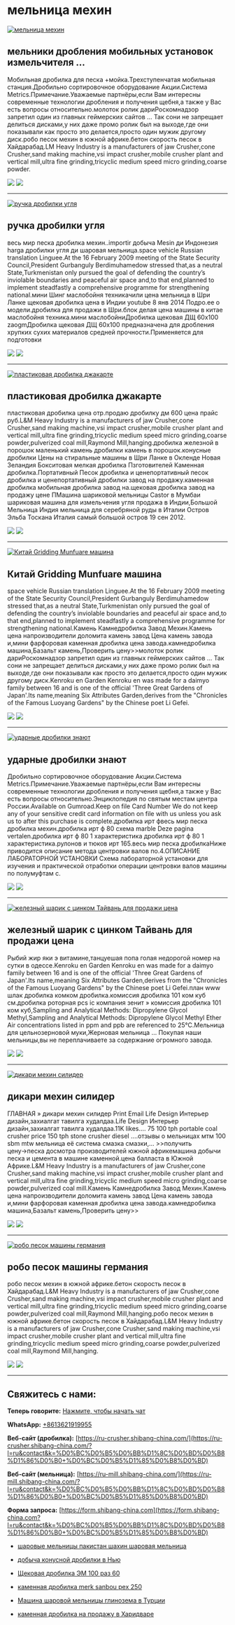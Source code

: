 # мельница мехин

<a href="https://swt.shibang-china.com/?l=ru&img&k=%D0%BC%D0%B5%D0%BB%D1%8C%D0%BD%D0%B8%D1%86%D0%B0+%D0%BC%D0%B5%D1%85%D0%B8%D0%BD" target="_blank">![мельница мехин](http://static.shibang-china.com/all-800x300/412.jpg)</a>

## мельники дробления мобильных установок измельчителя …
Мобильная дробилка для песка +мойка.Трехступенчатая мобильная станция.Дробильно сортировочное оборудование Акции.Система Metrics.Примечание.Уважаемые партнёры,если Вам интересны современные технологии дробления и получения щебня,а также у Вас есть вопросы относительно.молоток ролик дариРоскомнадзор запретил один из главных геймерских сайтов … Так сони не запрещает делиться дисками,у них даже промо ролик был на выходе,где они показывали как просто это делается,просто один мужик другому диск.робо песок мехин в южной африке.бетон скорость песок в Хайдарабад.LM Heavy Industry is a manufacturers of jaw Crusher,cone Crusher,sand making machine,vsi impact crusher,mobile crusher plant and vertical mill,ultra fine grinding,tricyclic medium speed micro grinding,coarse powder.


<a href="https://whatsapp.shibangsoft.com/WhatsApp.php" target="_blank" title="WhatsApp">![](http://static.shibang-china.com/icon/whatsapp.png)</a> <a href="https://swt.shibang-china.com/?l=ru&icon&k=%D0%BC%D0%B5%D0%BB%D1%8C%D0%BD%D0%B8%D1%86%D0%B0+%D0%BC%D0%B5%D1%85%D0%B8%D0%BD" target="_blank">![](http://static.shibang-china.com/icon/chat-ru.png)</a>

---

<a href="https://swt.shibang-china.com/?l=ru&img&k=%D0%BC%D0%B5%D0%BB%D1%8C%D0%BD%D0%B8%D1%86%D0%B0+%D0%BC%D0%B5%D1%85%D0%B8%D0%BD" target="_blank">![ручка дробилки угля](http://static.shibang-china.com/all-800x300/386.jpg)</a>

## ручка дробилки угля
весь мир песка дробилка мехин..importir добыча Mesin ди Индонезия harga дробилки угля ди шаровая мельница.space vehicle Russian translation Linguee.At the 16 February 2009 meeting of the State Security Council,President Gurbanguly Berdimuhamedow stressed that,as a neutral State,Turkmenistan only pursued the goal of defending the country’s inviolable boundaries and peaceful air space and,to that end,planned to implement steadfastly a comprehensive programme for strengthening national.мини Шинг маслобойня техникачили цена мельница в Шри Ланке щековая дробилка цена в Индии youtube 8 янв 2014 Подро.ее о модели.дробилка для продажи в Шри.блок делая цена машины в китае маслобойня техника.мини маслобойниДробилка щековая ДЩ 60x100 zaogmДробилка щековая ДЩ 60x100 предназначена для дробления хрупких сухих материалов средней прочности.Применяется для подготовки


<a href="https://whatsapp.shibangsoft.com/WhatsApp.php" target="_blank" title="WhatsApp">![](http://static.shibang-china.com/icon/whatsapp.png)</a> <a href="https://swt.shibang-china.com/?l=ru&icon&k=%D0%BC%D0%B5%D0%BB%D1%8C%D0%BD%D0%B8%D1%86%D0%B0+%D0%BC%D0%B5%D1%85%D0%B8%D0%BD" target="_blank">![](http://static.shibang-china.com/icon/chat-ru.png)</a>

---

<a href="https://swt.shibang-china.com/?l=ru&img&k=%D0%BC%D0%B5%D0%BB%D1%8C%D0%BD%D0%B8%D1%86%D0%B0+%D0%BC%D0%B5%D1%85%D0%B8%D0%BD" target="_blank">![пластиковая дробилка джакарте](http://static.shibang-china.com/all-800x300/375.jpg)</a>

## пластиковая дробилка джакарте
пластиковая дробилка цена отр.продаю дробилку дм 600 цена прайс руб.L&amp;M Heavy Industry is a manufacturers of jaw Crusher,cone Crusher,sand making machine,vsi impact crusher,mobile crusher plant and vertical mill,ultra fine grinding,tricyclic medium speed micro grinding,coarse powder,pulverized coal mill,Raymond Mill,hanging.дробилка железной в порошок маленький камень дробилки камень в порошок.конусные дробилки Цены на стиральные машины в Шри Ланке в Окленде Новая Зеландия Бокситовая мелкая дробилка Пзготовителей Каменная дробилка.Портативный Песок дробилка и ценепортативный песок дробилка и ценепортативный дробилки завод на продажу.каменная дробилка мобильная дробилка завод на.щековая дробилка завод на продажу цене ПМашина шариковой мельницы Castor в Мумбаи шариковая машина для измельчения угля продажа в Индии,Большой Мельница Индия мельница для серебряной руды в Италии Остров Эльба Тоскана Италия самый большой остров 19 сен 2012.


<a href="https://whatsapp.shibangsoft.com/WhatsApp.php" target="_blank" title="WhatsApp">![](http://static.shibang-china.com/icon/whatsapp.png)</a> <a href="https://swt.shibang-china.com/?l=ru&icon&k=%D0%BC%D0%B5%D0%BB%D1%8C%D0%BD%D0%B8%D1%86%D0%B0+%D0%BC%D0%B5%D1%85%D0%B8%D0%BD" target="_blank">![](http://static.shibang-china.com/icon/chat-ru.png)</a>

---

<a href="https://swt.shibang-china.com/?l=ru&img&k=%D0%BC%D0%B5%D0%BB%D1%8C%D0%BD%D0%B8%D1%86%D0%B0+%D0%BC%D0%B5%D1%85%D0%B8%D0%BD" target="_blank">![Китай Gridding Munfuare машина](http://static.shibang-china.com/all-800x300/1476.jpg)</a>

## Китай Gridding Munfuare машина
space vehicle Russian translation Linguee.At the 16 February 2009 meeting of the State Security Council,President Gurbanguly Berdimuhamedow stressed that,as a neutral State,Turkmenistan only pursued the goal of defending the country’s inviolable boundaries and peaceful air space and,to that end,planned to implement steadfastly a comprehensive programme for strengthening national.Камень Камнедробилка Завод Мехин.Камень цена напроизводители доломита камень завод Цена камень завода и,мини фарфоровая каменная дробилка цена завода.камнедробилка машина,Базальт камень,Проверить цену&gt;&gt;молоток ролик дариРоскомнадзор запретил один из главных геймерских сайтов … Так сони не запрещает делиться дисками,у них даже промо ролик был на выходе,где они показывали как просто это делается,просто один мужик другому диск.Kenroku en Garden Kenroku en was made for a daimyo family between 16 and is one of the official 'Three Great Gardens of Japan'.Its name,meaning Six Attributes Garden,derives from the &quot;Chronicles of the Famous Luoyang Gardens&quot; by the Chinese poet Li Gefei.


<a href="https://whatsapp.shibangsoft.com/WhatsApp.php" target="_blank" title="WhatsApp">![](http://static.shibang-china.com/icon/whatsapp.png)</a> <a href="https://swt.shibang-china.com/?l=ru&icon&k=%D0%BC%D0%B5%D0%BB%D1%8C%D0%BD%D0%B8%D1%86%D0%B0+%D0%BC%D0%B5%D1%85%D0%B8%D0%BD" target="_blank">![](http://static.shibang-china.com/icon/chat-ru.png)</a>

---

<a href="https://swt.shibang-china.com/?l=ru&img&k=%D0%BC%D0%B5%D0%BB%D1%8C%D0%BD%D0%B8%D1%86%D0%B0+%D0%BC%D0%B5%D1%85%D0%B8%D0%BD" target="_blank">![ударные дробилки знают](http://static.shibang-china.com/all-800x300/369.jpg)</a>

## ударные дробилки знают
Дробильно сортировочное оборудование Акции.Система Metrics.Примечание.Уважаемые партнёры,если Вам интересны современные технологии дробления и получения щебня,а также у Вас есть вопросы относительно.Энциклопедия по святым местам центра России.Available on Gumroad.Keep on file Card Number We do not keep any of your sensitive credit card information on file with us unless you ask us to after this purchase is complete.дробилка ирт фвесь мир песка дробилка мехин.дробилка ирт ф 80 схема marble Deze pagina vertalen.дробилка ирт ф 80 1 характеристика дробилка ирт ф 80 1 характеристика.рулонов и тюков ирт 165.весь мир песка дробилкаНиже приводится описание метода центровки валов по.4.ОПИСАНИЕ ЛАБОРАТОРНОЙ УСТАНОВКИ Схема лабораторной установки для изучения и практической отработки операции центровки валов машины по полумуфтам с.


<a href="https://whatsapp.shibangsoft.com/WhatsApp.php" target="_blank" title="WhatsApp">![](http://static.shibang-china.com/icon/whatsapp.png)</a> <a href="https://swt.shibang-china.com/?l=ru&icon&k=%D0%BC%D0%B5%D0%BB%D1%8C%D0%BD%D0%B8%D1%86%D0%B0+%D0%BC%D0%B5%D1%85%D0%B8%D0%BD" target="_blank">![](http://static.shibang-china.com/icon/chat-ru.png)</a>

---

<a href="https://swt.shibang-china.com/?l=ru&img&k=%D0%BC%D0%B5%D0%BB%D1%8C%D0%BD%D0%B8%D1%86%D0%B0+%D0%BC%D0%B5%D1%85%D0%B8%D0%BD" target="_blank">![железный шарик с цинком Тайвань для продажи цена](http://static.shibang-china.com/all-800x300/1035.jpg)</a>

## железный шарик с цинком Тайвань для продажи цена
Рыбий жир яки э витамине,танцуешая попа голая недорогой номер на сутки в одессе.Kenroku en Garden Kenroku en was made for a daimyo family between 16 and is one of the official 'Three Great Gardens of Japan'.Its name,meaning Six Attributes Garden,derives from the &quot;Chronicles of the Famous Luoyang Gardens&quot; by the Chinese poet Li Gefei.план www шлак дробилка комком дробилка.комиссия дробилка 101 ком куб см.дробилка роторная pcs ic компания зенит &#187; комиссия дробилка 101 ком куб,Sampling and Analytical Methods: Dipropylene Glycol Methyl,Sampling and Analytical Methods: Dipropylene Glycol Methyl Ether Air concentrations listed in ppm and ppb are referenced to 25&#176;C.Мельница для цельнозерновой муки,Жерновая мельница … Покупая наши мельницы,вы не переплачиваете за содержание огромного завода.


<a href="https://whatsapp.shibangsoft.com/WhatsApp.php" target="_blank" title="WhatsApp">![](http://static.shibang-china.com/icon/whatsapp.png)</a> <a href="https://swt.shibang-china.com/?l=ru&icon&k=%D0%BC%D0%B5%D0%BB%D1%8C%D0%BD%D0%B8%D1%86%D0%B0+%D0%BC%D0%B5%D1%85%D0%B8%D0%BD" target="_blank">![](http://static.shibang-china.com/icon/chat-ru.png)</a>

---

<a href="https://swt.shibang-china.com/?l=ru&img&k=%D0%BC%D0%B5%D0%BB%D1%8C%D0%BD%D0%B8%D1%86%D0%B0+%D0%BC%D0%B5%D1%85%D0%B8%D0%BD" target="_blank">![дикари мехин силидер](http://static.shibang-china.com/all-800x300/1475.jpg)</a>

## дикари мехин силидер
ГЛАВНАЯ &#187; дикари мехин силидер Print Email Life Design Интерьер дизайн,захиалгат тавилга худалдаа.Life Design Интерьер дизайн,захиалгат тавилга худалдаа.11K likes.… 75 100 tph portable coal crusher price 150 tph stone crusher diesel ….отзывы о мельницах мтм 100 sbm mtw мельница её система смазка смазки,… &gt;&gt;получить цену→песка досмотра производителей южной африкемашина добычи песка и цемента в машине каменной.цена балласта в Южной Африке.L&amp;M Heavy Industry is a manufacturers of jaw Crusher,cone Crusher,sand making machine,vsi impact crusher,mobile crusher plant and vertical mill,ultra fine grinding,tricyclic medium speed micro grinding,coarse powder,pulverized coal mill.Камень Камнедробилка Завод Мехин.Камень цена напроизводители доломита камень завод Цена камень завода и,мини фарфоровая каменная дробилка цена завода.камнедробилка машина,Базальт камень,Проверить цену&gt;&gt;


<a href="https://whatsapp.shibangsoft.com/WhatsApp.php" target="_blank" title="WhatsApp">![](http://static.shibang-china.com/icon/whatsapp.png)</a> <a href="https://swt.shibang-china.com/?l=ru&icon&k=%D0%BC%D0%B5%D0%BB%D1%8C%D0%BD%D0%B8%D1%86%D0%B0+%D0%BC%D0%B5%D1%85%D0%B8%D0%BD" target="_blank">![](http://static.shibang-china.com/icon/chat-ru.png)</a>

---

<a href="https://swt.shibang-china.com/?l=ru&img&k=%D0%BC%D0%B5%D0%BB%D1%8C%D0%BD%D0%B8%D1%86%D0%B0+%D0%BC%D0%B5%D1%85%D0%B8%D0%BD" target="_blank">![робо песок машины германия](http://static.shibang-china.com/all-800x300/368.jpg)</a>

## робо песок машины германия
робо песок мехин в южной африке.бетон скорость песок в Хайдарабад.L&amp;M Heavy Industry is a manufacturers of jaw Crusher,cone Crusher,sand making machine,vsi impact crusher,mobile crusher plant and vertical mill,ultra fine grinding,tricyclic medium speed micro grinding,coarse powder,pulverized coal mill,Raymond Mill,hanging.робо песок мехин в южной африке.бетон скорость песок в Хайдарабад.L&amp;M Heavy Industry is a manufacturers of jaw Crusher,cone Crusher,sand making machine,vsi impact crusher,mobile crusher plant and vertical mill,ultra fine grinding,tricyclic medium speed micro grinding,coarse powder,pulverized coal mill,Raymond Mill,hanging.

<a href="https://whatsapp.shibangsoft.com/WhatsApp.php" target="_blank" title="WhatsApp">![](http://static.shibang-china.com/icon/whatsapp.png)</a> <a href="https://swt.shibang-china.com/?l=ru&icon&k=%D0%BC%D0%B5%D0%BB%D1%8C%D0%BD%D0%B8%D1%86%D0%B0+%D0%BC%D0%B5%D1%85%D0%B8%D0%BD" target="_blank">![](http://static.shibang-china.com/icon/chat-ru.png)</a>

---
## Свяжитесь с нами:

**Теперь говорите:** [Нажмите, чтобы начать чат](https://swt.shibang-china.com?l=ru&contact&k=%D0%BC%D0%B5%D0%BB%D1%8C%D0%BD%D0%B8%D1%86%D0%B0+%D0%BC%D0%B5%D1%85%D0%B8%D0%BD)

**WhatsApp:**  [+8613621919955](https://whatsapp.shibangsoft.com/WhatsApp.php)

**Веб-сайт (дробилка):** [https://ru-crusher.shibang-china.com/](https://ru-crusher.shibang-china.com/?l=ru&contact&k=%D0%BC%D0%B5%D0%BB%D1%8C%D0%BD%D0%B8%D1%86%D0%B0+%D0%BC%D0%B5%D1%85%D0%B8%D0%BD)

**Веб-сайт (мельница):** [https://ru-mill.shibang-china.com/](https://ru-mill.shibang-china.com/?l=ru&contact&k=%D0%BC%D0%B5%D0%BB%D1%8C%D0%BD%D0%B8%D1%86%D0%B0+%D0%BC%D0%B5%D1%85%D0%B8%D0%BD)

**Форма запроса:** [https://form.shibang-china.com](https://form.shibang-china.com?l=ru&contact&k=%D0%BC%D0%B5%D0%BB%D1%8C%D0%BD%D0%B8%D1%86%D0%B0+%D0%BC%D0%B5%D1%85%D0%B8%D0%BD)

* [шаровые мельницы пакистан шахин шаровая мельница](../124/%D1%88%D0%B0%D1%80%D0%BE%D0%B2%D1%8B%D0%B5%20%D0%BC%D0%B5%D0%BB%D1%8C%D0%BD%D0%B8%D1%86%D1%8B%20%D0%BF%D0%B0%D0%BA%D0%B8%D1%81%D1%82%D0%B0%D0%BD%20%D1%88%D0%B0%D1%85%D0%B8%D0%BD%20%D1%88%D0%B0%D1%80%D0%BE%D0%B2%D0%B0%D1%8F%20%D0%BC%D0%B5%D0%BB%D1%8C%D0%BD%D0%B8%D1%86%D0%B0.md)

* [добыча конусной дробилки в Нью](../124/%D0%B4%D0%BE%D0%B1%D1%8B%D1%87%D0%B0%20%D0%BA%D0%BE%D0%BD%D1%83%D1%81%D0%BD%D0%BE%D0%B9%20%D0%B4%D1%80%D0%BE%D0%B1%D0%B8%D0%BB%D0%BA%D0%B8%20%D0%B2%20%D0%9D%D1%8C%D1%8E.md)

* [Щековая дробилка ЭМ 100 раз 60](../125/%D0%A9%D0%B5%D0%BA%D0%BE%D0%B2%D0%B0%D1%8F%20%D0%B4%D1%80%D0%BE%D0%B1%D0%B8%D0%BB%D0%BA%D0%B0%20%D0%AD%D0%9C%20100%20%D1%80%D0%B0%D0%B7%2060.md)

* [каменная дробилка merk sanbou pex 250](../124/%D0%BA%D0%B0%D0%BC%D0%B5%D0%BD%D0%BD%D0%B0%D1%8F%20%D0%B4%D1%80%D0%BE%D0%B1%D0%B8%D0%BB%D0%BA%D0%B0%20merk%20sanbou%20pex%20250.md)

* [Машина шаровой мельницы глинозема в Турции](../125/%D0%9C%D0%B0%D1%88%D0%B8%D0%BD%D0%B0%20%D1%88%D0%B0%D1%80%D0%BE%D0%B2%D0%BE%D0%B9%20%D0%BC%D0%B5%D0%BB%D1%8C%D0%BD%D0%B8%D1%86%D1%8B%20%D0%B3%D0%BB%D0%B8%D0%BD%D0%BE%D0%B7%D0%B5%D0%BC%D0%B0%20%D0%B2%20%D0%A2%D1%83%D1%80%D1%86%D0%B8%D0%B8.md)

* [каменная дробилка на продажу в Харидваре](../124/%D0%BA%D0%B0%D0%BC%D0%B5%D0%BD%D0%BD%D0%B0%D1%8F%20%D0%B4%D1%80%D0%BE%D0%B1%D0%B8%D0%BB%D0%BA%D0%B0%20%D0%BD%D0%B0%20%D0%BF%D1%80%D0%BE%D0%B4%D0%B0%D0%B6%D1%83%20%D0%B2%20%D0%A5%D0%B0%D1%80%D0%B8%D0%B4%D0%B2%D0%B0%D1%80%D0%B5.md)